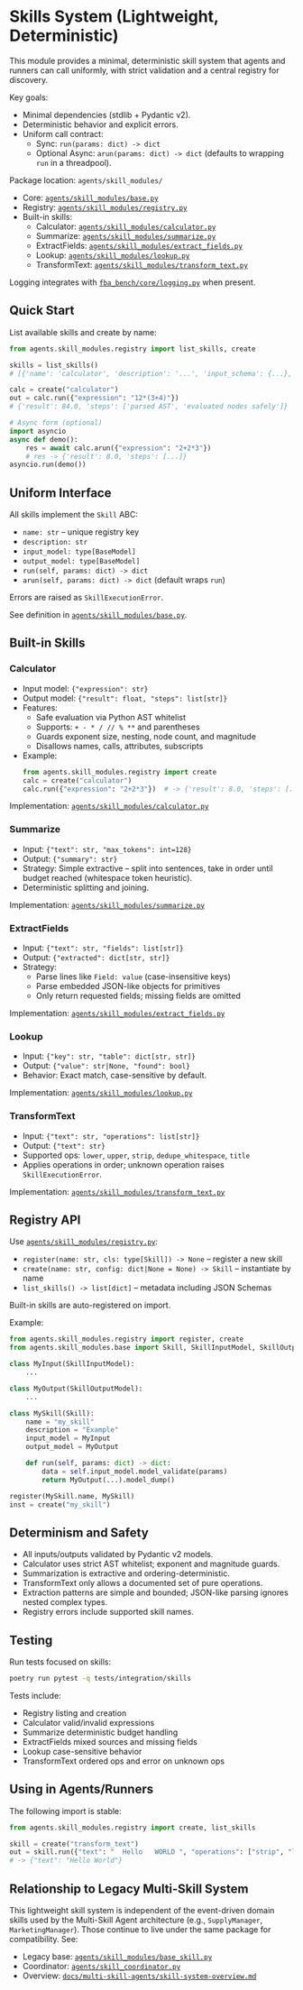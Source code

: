 # Skills System (Lightweight, Deterministic)

This module provides a minimal, deterministic skill system that agents and runners can call uniformly, with strict validation and a central registry for discovery.

Key goals:
- Minimal dependencies (stdlib + Pydantic v2).
- Deterministic behavior and explicit errors.
- Uniform call contract:
  - Sync: `run(params: dict) -> dict`
  - Optional Async: `arun(params: dict) -> dict` (defaults to wrapping `run` in a threadpool).

Package location: `agents/skill_modules/`

- Core: [`agents/skill_modules/base.py`](agents/skill_modules/base.py:1)
- Registry: [`agents/skill_modules/registry.py`](agents/skill_modules/registry.py:1)
- Built-in skills:
  - Calculator: [`agents/skill_modules/calculator.py`](agents/skill_modules/calculator.py:1)
  - Summarize: [`agents/skill_modules/summarize.py`](agents/skill_modules/summarize.py:1)
  - ExtractFields: [`agents/skill_modules/extract_fields.py`](agents/skill_modules/extract_fields.py:1)
  - Lookup: [`agents/skill_modules/lookup.py`](agents/skill_modules/lookup.py:1)
  - TransformText: [`agents/skill_modules/transform_text.py`](agents/skill_modules/transform_text.py:1)

Logging integrates with [`fba_bench/core/logging.py`](fba_bench/core/logging.py:1) when present.

## Quick Start

List available skills and create by name:

```python
from agents.skill_modules.registry import list_skills, create

skills = list_skills()
# [{'name': 'calculator', 'description': '...', 'input_schema': {...}, ...}, ...]

calc = create("calculator")
out = calc.run({"expression": "12*(3+4)"})
# {'result': 84.0, 'steps': ['parsed AST', 'evaluated nodes safely']}

# Async form (optional)
import asyncio
async def demo():
    res = await calc.arun({"expression": "2+2*3"})
    # res -> {'result': 8.0, 'steps': [...]}
asyncio.run(demo())
```

## Uniform Interface

All skills implement the `Skill` ABC:

- `name: str` – unique registry key
- `description: str`
- `input_model: type[BaseModel]`
- `output_model: type[BaseModel]`
- `run(self, params: dict) -> dict`
- `arun(self, params: dict) -> dict` (default wraps `run`)

Errors are raised as `SkillExecutionError`.

See definition in [`agents/skill_modules/base.py`](agents/skill_modules/base.py:1).

## Built-in Skills

### Calculator

- Input model: `{"expression": str}`
- Output model: `{"result": float, "steps": list[str]}`
- Features:
  - Safe evaluation via Python AST whitelist
  - Supports: `+ - * / // % **` and parentheses
  - Guards exponent size, nesting, node count, and magnitude
  - Disallows names, calls, attributes, subscripts
- Example:
  ```python
  from agents.skill_modules.registry import create
  calc = create("calculator")
  calc.run({"expression": "2+2*3"})  # -> {'result': 8.0, 'steps': [...]}
  ```

Implementation: [`agents/skill_modules/calculator.py`](agents/skill_modules/calculator.py:1)

### Summarize

- Input: `{"text": str, "max_tokens": int=128}`
- Output: `{"summary": str}`
- Strategy: Simple extractive – split into sentences, take in order until budget reached (whitespace token heuristic).
- Deterministic splitting and joining.

Implementation: [`agents/skill_modules/summarize.py`](agents/skill_modules/summarize.py:1)

### ExtractFields

- Input: `{"text": str, "fields": list[str]}`
- Output: `{"extracted": dict[str, str]}`
- Strategy:
  - Parse lines like `Field: value` (case-insensitive keys)
  - Parse embedded JSON-like objects for primitives
  - Only return requested fields; missing fields are omitted

Implementation: [`agents/skill_modules/extract_fields.py`](agents/skill_modules/extract_fields.py:1)

### Lookup

- Input: `{"key": str, "table": dict[str, str]}`
- Output: `{"value": str|None, "found": bool}`
- Behavior: Exact match, case-sensitive by default.

Implementation: [`agents/skill_modules/lookup.py`](agents/skill_modules/lookup.py:1)

### TransformText

- Input: `{"text": str, "operations": list[str]}`
- Output: `{"text": str}`
- Supported ops: `lower`, `upper`, `strip`, `dedupe_whitespace`, `title`
- Applies operations in order; unknown operation raises `SkillExecutionError`.

Implementation: [`agents/skill_modules/transform_text.py`](agents/skill_modules/transform_text.py:1)

## Registry API

Use [`agents/skill_modules/registry.py`](agents/skill_modules/registry.py:1):

- `register(name: str, cls: type[Skill]) -> None` – register a new skill
- `create(name: str, config: dict|None = None) -> Skill` – instantiate by name
- `list_skills() -> list[dict]` – metadata including JSON Schemas

Built-in skills are auto-registered on import.

Example:

```python
from agents.skill_modules.registry import register, create
from agents.skill_modules.base import Skill, SkillInputModel, SkillOutputModel

class MyInput(SkillInputModel):
    ...

class MyOutput(SkillOutputModel):
    ...

class MySkill(Skill):
    name = "my_skill"
    description = "Example"
    input_model = MyInput
    output_model = MyOutput

    def run(self, params: dict) -> dict:
        data = self.input_model.model_validate(params)
        return MyOutput(...).model_dump()

register(MySkill.name, MySkill)
inst = create("my_skill")
```

## Determinism and Safety

- All inputs/outputs validated by Pydantic v2 models.
- Calculator uses strict AST whitelist; exponent and magnitude guards.
- Summarization is extractive and ordering-deterministic.
- TransformText only allows a documented set of pure operations.
- Extraction patterns are simple and bounded; JSON-like parsing ignores nested complex types.
- Registry errors include supported skill names.

## Testing

Run tests focused on skills:

```bash
poetry run pytest -q tests/integration/skills
```

Tests include:
- Registry listing and creation
- Calculator valid/invalid expressions
- Summarize deterministic budget handling
- ExtractFields mixed sources and missing fields
- Lookup case-sensitive behavior
- TransformText ordered ops and error on unknown ops

## Using in Agents/Runners

The following import is stable:

```python
from agents.skill_modules.registry import create, list_skills

skill = create("transform_text")
out = skill.run({"text": "  Hello   WORLD ", "operations": ["strip", "lower", "dedupe_whitespace", "title"]})
# -> {"text": "Hello World"}
```

## Relationship to Legacy Multi-Skill System

This lightweight skill system is independent of the event-driven domain skills used by the Multi-Skill Agent architecture (e.g., `SupplyManager`, `MarketingManager`). Those continue to live under the same package for compatibility. See:
- Legacy base: [`agents/skill_modules/base_skill.py`](agents/skill_modules/base_skill.py:1)
- Coordinator: [`agents/skill_coordinator.py`](agents/skill_coordinator.py:1)
- Overview: [`docs/multi-skill-agents/skill-system-overview.md`](docs/multi-skill-agents/skill-system-overview.md:1)
